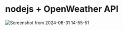 # nodejs + OpenWeather API
![Screenshot from 2024-08-31 14-55-51](https://github.com/user-attachments/assets/d7a6c97a-3f6c-4a0c-ad43-661e126aefee)
